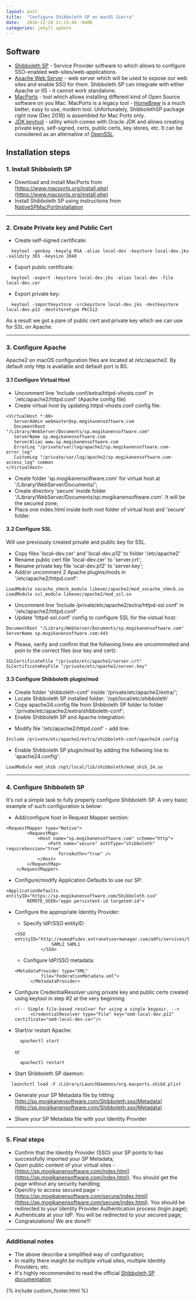 ```yaml
---
layout: post
title:  "Configure Shibboleth SP on macOS Sierra"
date:   2016-12-28 11:15:49 -0400
categories: jekyll update
---
```


## Software
 - [Shibboleth SP](https://shibboleth.net/products/service-provider.html) - Service Provider software to which allows to configure SSO-enabled web-sites/web-applications.
 - [Apache Web Server](https://httpd.apache.org/) - web server which will be used to expose our web sites and enable SSO for them. Shibboleth SP can integrate with either Apache or IIS - it cannot work standalone.
 - [MacPorts](https://www.macports.org/) - tool which allows installing different kind of Open Source software on you Mac. MacPorts is a legacy tool - [HomeBrew](http://brew.sh/) is a much better, easy to use, modern tool. Unfortunately, ShibbolethSP package right now (Dec 2016) is assembled for Mac Ports only.
 - [JDK keytool](http://docs.oracle.com/javadb/10.6.2.1/adminguide/cadminsslkeys.html) - utility which comes with Oracle JDK and allows creating private keys, self-signed, certs, public certs, key stores, etc. It can be considered as an alternative of [OpenSSL](https://www.openssl.org/).


## Installation steps

### 1. Install Shibboleth SP
- Download and install MacPorts from [https://www.macports.org/install.php](https://www.macports.org/install.php)
- Install Shibboleth SP using instructions from [NativeSPMacPortInstallation](https://wiki.shibboleth.net/confluence/display/SHIB2/NativeSPMacPortInstallation)

***
### 2. Create Private key and Public Cert
- Create self-signed certificate:
```
  keytool -genkey -keyalg RSA -alias local-dev -keystore local-dev.jks -validity 365 -keysize 2048
```
- Export public certificate:
```
  keytool -export -keystore local-dev.jks -alias local-dev -file local-dev.cer
```
- Export private key:
```
  keytool -importkeystore -srckeystore local-dev.jks -destkeystore local-dev.p12 -deststoretype PKCS12
```

As a result we got  a pare of public cert and private key which we can use for SSL on Apache.

***
### 3. Configure Apache

  Apache2 on macOS configuration files are located at /etc/apache2. By default only http is available and default port is 80.


#### 3.1 Configure Virtual Host
 - Uncomment line 'Include conf/extra/httpd-vhosts.conf' in '/etc/apache2/httpd.conf' (Apache config file)
 - Create virtual host by updating httpd-vhosts.conf config file:
 ~~~~
 <VirtualHost *:80>
    ServerAdmin webmaster@sp.mogikanensoftware.com
    DocumentRoot "/Library/WebServer/Documents/sp.mogikanensoftware.com"
    ServerName sp.mogikanensoftware.com
    ServerAlias www.sp.mogikanensoftware.com
    ErrorLog "/private/var/log/apache2/sp.mogikanensoftware.com-error_log"
    CustomLog "/private/var/log/apache2/sp.mogikanensoftware.com-access_log" common
</VirtualHost>
~~~~

- Create folder 'sp.mogikanensoftware.com' for virtual host at '/Library/WebServer/Documents/';
- Create directory 'secure' inside folder '/Library/WebServer/Documents/sp.mogikanensoftware.com'. It will be the secured zone;
- Place one index.html inside both root folder of virtual host and 'secure' folder.

#### 3.2 Configure SSL
 Will use previously created private and public key for SSL.
- Copy files 'local-dev.cer' and 'local-dev.p12' to folder '/etc/apache2'
- Rename public cert file 'local-dev.cer' to 'server.crt';
- Rename private key file 'ocal-dev.p12' to 'server.key';
- Add/or uncomment 2 Apache plugins/mods in '/etc/apache2/httpd.conf':
~~~~
LoadModule socache_shmcb_module libexec/apache2/mod_socache_shmcb.so
LoadModule ssl_module libexec/apache2/mod_ssl.so
~~~~

- Uncomment line 'Include /private/etc/apache2/extra/httpd-ssl.conf' in '/etc/apache2/httpd.conf'
- Update 'httpd-ssl.conf' config to configure SSL for the vistual host:
~~~~
DocumentRoot "/Library/WebServer/Documents/sp.mogikanensoftware.com"
ServerName sp.mogikanensoftware.com:443
~~~~

- Please, verify and confirm that the follwoing lines are uncommneted and poin to the correct files (our key and cert):
~~~~
SSLCertificateFile "/private/etc/apache2/server.crt"
SLCertificateKeyFile "/private/etc/apache2/server.key"
~~~~

#### 3.3 Configure Shibboleth plugin/mod
- Create folder 'shibboleth-conf' inside '/private/etc/apache2/extra/';
- Locate Shibboleth SP installed folder: '/opt/local/etc/shibboleth'
- Copy apache24.config file from Shibboleth SP folder to folder '/private/etc/apache2/extra/shibboleth-conf';
- Enable Shibboleth SP and Apache integration:
 * Modify file '/etc/apache2/httpd.conf' - add line:
  ~~~~
  Include /private/etc/apache2/extra/shibboleth-conf/apache24.config
  ~~~~

  * Enable Shibboleth SP plugin/mod by adding the follwoing line to 'apache24.config':
  ~~~~
  LoadModule mod_shib /opt/local/lib/shibboleth/mod_shib_24.so
  ~~~~

***
### 4. Configure Shibboleth SP
It's not a simple task to fully properly configure Shibboleth SP. A very basic example of such configuration is below:
- Add/configure host in Request Mapper section:
~~~~
<RequestMapper type="Native">
		<RequestMap>
			<Host name="sp.mogikanensoftware.com" scheme="http">
				<Path name="secure" authType="shibboleth" requireSession="true"
					forceAuthn="true" />
			</Host>
		</RequestMap>
	</RequestMapper>
~~~~

- Configure/modify Application Defaults to use our SP:
~~~~
<ApplicationDefaults entityID="https://sp.mogikanensoftware.com/Shibboleth.sso"
		REMOTE_USER="eppn persistent-id targeted-id">
~~~~

- Configure the appropriate Identity Provider:

  * Specify IdP/SSO entityID:
  ~~~~
  <SSO entityID="http://eumadfsdev.extranetusermanager.com/adfs/services/trust">
				SAML2 SAML1
			</SSO>
  ~~~~
  * Configure IdP/SSO metadata:
  ~~~~
  <MetadataProvider type="XML"
			file="FederationMetadata.xml">
		</MetadataProvider>
  ~~~~

- Configure CredentialResolver using private key and public certs created using keytool in step #2 at the very beginning
  ~~~~
  <!-- Simple file-based resolver for using a single keypair. -->
		<CredentialResolver type="File" key="omd-local-dev.p12" certificate="omd-local-dev.cer"/>
  ~~~~
- Start/or restart Apache:
  ~~~~
    apachectl start
  ~~~~
  or
  ~~~~
    apachectl restart
  ~~~~

- Start Shibboleth SP daemon:
~~~~
  launchctl load -F /Library/LaunchDaemons/org.macports.shibd.plist
~~~~
- Generate your SP Metadata file by hitting [http://sp.mogikanensoftware.com/Shibboleth.sso/Metadata](http://sp.mogikanensoftware.com/Shibboleth.sso/Metadata)

- Share your SP Metadata file with your Identity Provider

***
### 5. Final steps

- Confirm that the Identity Provider (SSO) your SP points to has successfully imported your SP Metadata;
- Open public content of your virtual sites - [https://sp.mogikanensoftware.com/index.html](https://sp.mogikanensoftware.com/index.html). You should get the page without any security handling;
- Open/try to access secured page - [https://sp.mogikanensoftware.com/secure/index.html](https://sp.mogikanensoftware.com/secure/index.html). You should be redirected to your Identity Provider Authentication process (login page);
- Authenticate at your IdP. You will be redirected to your secured page;
- Congratulations! We are done!!!

***
### Additional notes
 - The above  describe a simplified way of configuration;
 - In reality there maight be multiple virtual sites,  multiple Identity Providers, etc.
 - It's highly recommended to read the official [Shibboleth SP documentation](https://wiki.shibboleth.net/confluence/display/SHIB2)

{% include custom_footer.html %}
